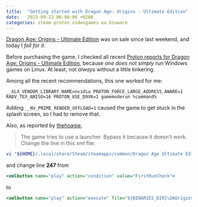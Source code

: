 ```yaml
---
title:  "Getting started with Dragon Age: Origins - Ultimate Edition"
date:   2023-09-23 06:06:06 +0200
categories: steam proton videogames ea bioware
---
```


[Dragon Age: Origins - Ultimate Edition](https://store.steampowered.com/app/47810/Dragon_Age_Origins__Ultimate_Edition/)
was on sale since last weekend, and today I *fell for it*.

Before purchasing the game, I checked all recent
[Proton reports for Dragon Age: Origins - Ultimate Edition](https://www.protondb.com/app/47810),
because *one does not simply* run Windows games on Linux.
At least, not *always* without a little tinkering.

Among all the recent recommendations, this one worked for me:

```
__GLX_VENDOR_LIBRARY_NAME=nvidia PROTON_FORCE_LARGE_ADDRESS_AWARE=1 RADV_TEX_ANISO=16 PROTON_USE_D9VK=1 gamemoderun %command%
```

Adding `__NV_PRIME_RENDER_OFFLOAD=1` caused the game to get
stuck in the splash screen, so I had to remove that.

Also, as reported by
[thehoagie](https://www.protondb.com/users/597403899),

> The game tries to use a launcher. Bypass it because it
> doesn't work. Change the line in this xml file:

```bash
vi "${HOME}/.local/share/Steam/steamapps/common/Dragon Age Ultimate Edition/data/DAOriginsLauncher.xml"
```

and change line **247** from

```xml
<xmlbutton name="play" action="condition" value="FirstRunCheck">
```

to

```xml
<xmlbutton name="play" action="execute" file="${BINARIES_DIR}\DAOrigins.exe" autoquit="true">
```
